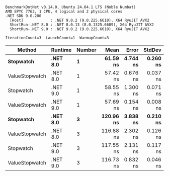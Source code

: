 ```

BenchmarkDotNet v0.14.0, Ubuntu 24.04.1 LTS (Noble Numbat)
AMD EPYC 7763, 1 CPU, 4 logical and 2 physical cores
.NET SDK 9.0.200
  [Host]            : .NET 9.0.2 (9.0.225.6610), X64 RyuJIT AVX2
  ShortRun-.NET 8.0 : .NET 8.0.13 (8.0.1325.6609), X64 RyuJIT AVX2
  ShortRun-.NET 9.0 : .NET 9.0.2 (9.0.225.6610), X64 RyuJIT AVX2

IterationCount=3  LaunchCount=1  WarmupCount=3  

```
| Method         | Runtime  | Number | Mean      | Error    | StdDev   | Min       | Max       | Gen0   | Allocated |
|--------------- |--------- |------- |----------:|---------:|---------:|----------:|----------:|-------:|----------:|
| **Stopwatch**      | **.NET 8.0** | **1**      |  **61.59 ns** | **4.744 ns** | **0.260 ns** |  **61.33 ns** |  **61.85 ns** | **0.0024** |      **40 B** |
| ValueStopwatch | .NET 8.0 | 1      |  57.42 ns | 0.676 ns | 0.037 ns |  57.39 ns |  57.46 ns |      - |         - |
| Stopwatch      | .NET 9.0 | 1      |  58.55 ns | 1.300 ns | 0.071 ns |  58.50 ns |  58.63 ns |      - |         - |
| ValueStopwatch | .NET 9.0 | 1      |  57.69 ns | 0.154 ns | 0.008 ns |  57.68 ns |  57.70 ns |      - |         - |
| **Stopwatch**      | **.NET 8.0** | **3**      | **120.96 ns** | **3.838 ns** | **0.210 ns** | **120.77 ns** | **121.19 ns** | **0.0024** |      **40 B** |
| ValueStopwatch | .NET 8.0 | 3      | 116.88 ns | 2.302 ns | 0.126 ns | 116.74 ns | 116.98 ns |      - |         - |
| Stopwatch      | .NET 9.0 | 3      | 117.55 ns | 2.131 ns | 0.117 ns | 117.45 ns | 117.68 ns |      - |         - |
| ValueStopwatch | .NET 9.0 | 3      | 116.73 ns | 0.832 ns | 0.046 ns | 116.70 ns | 116.78 ns |      - |         - |
